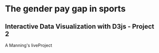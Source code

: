 # The gender pay gap in sports
## Interactive Data Visualization with D3js - Project 2
A Manning's liveProject